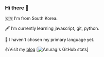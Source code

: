 ### Hi there 👋

🇰🇷 I'm from South Korea.  

🖋 I’m currently learning javascript, git, python.  

🌱 I haven't chosen my primary language yet.

👍Visit my [blog](https://koreanddinghwan.github.io/lightbig/)
[![Anurag's GitHub stats](https://github-readme-stats.vercel.app/api?username=koreanddinghwan&&show_icons=true&theme=dark)]
